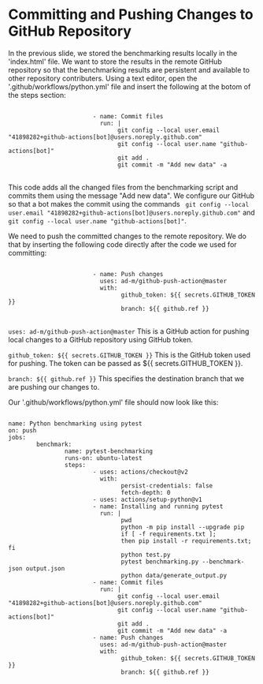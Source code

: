 # Committing and Pushing Changes to GitHub Repository

In the previous slide, we stored the benchmarking results locally in the 'index.html' file. We want to store the results in the remote GitHub repository so that the benchmarking results are persistent and available to other repository contributers. Using a text editor, open the '.github/workflows/python.yml' file and insert the following at the botom of the steps section:

<pre class="file" data-filename=".github/workflows/python.yml" data-target="append">
<code class="yml">
                        - name: Commit files
                          run: |
                               git config --local user.email "41898282+github-actions[bot]@users.noreply.github.com"
                               git config --local user.name "github-actions[bot]"
                               git add .
                               git commit -m "Add new data" -a
</code>
</pre>


This code adds all the changed files from the benchmarking script and commits them using the message "Add new data". We configure our GitHub so that a bot makes the commit using the commands ` git config --local user.email "41898282+github-actions[bot]@users.noreply.github.com"` and ` git config --local user.name "github-actions[bot]"`.


We need to push the committed changes to the remote repository. We do that by inserting the following code directly after the code we used for committing:

<pre class="file" data-filename=".github/workflows/python.yml" data-target="append">
<code class="yml">
                        - name: Push changes
                          uses: ad-m/github-push-action@master
                          with:
                                github_token: ${{ secrets.GITHUB_TOKEN }}
                                branch: ${{ github.ref }} 
</code>
</pre>


`uses: ad-m/github-push-action@master` This is a GitHub action for pushing local changes to a GitHub repository using GitHub token.

`github_token: ${{ secrets.GITHUB_TOKEN }}` This is the GitHub token used for pushing. The token can be passed as  ${{ secrets.GITHUB_TOKEN }}.

`branch: ${{ github.ref }}` This specifies the destination branch that we are pushing our changes to.


Our '.github/workflows/python.yml' file should now look like this:

<pre class="file" data-filename=".github/workflows/python.yml" data-target="append">
<code class="yml">
name: Python benchmarking using pytest
on: push
jobs:
        benchmark:
                name: pytest-benchmarking
                runs-on: ubuntu-latest
                steps:
                        - uses: actions/checkout@v2
                          with:
                                persist-credentials: false
                                fetch-depth: 0 
                        - uses: actions/setup-python@v1
                        - name: Installing and running pytest
                          run: |
                                pwd
                                python -m pip install --upgrade pip
                                if [ -f requirements.txt ]; 
                                then pip install -r requirements.txt; fi
                                python test.py
                                pytest benchmarking.py --benchmark-json output.json
                                python data/generate_output.py
                        - name: Commit files
                          run: |
                               git config --local user.email "41898282+github-actions[bot]@users.noreply.github.com"
                               git config --local user.name "github-actions[bot]"
                               git add .
                               git commit -m "Add new data" -a
                        - name: Push changes
                          uses: ad-m/github-push-action@master
                          with:
                                github_token: ${{ secrets.GITHUB_TOKEN }}
                                branch: ${{ github.ref }} 
</code>
</pre>

